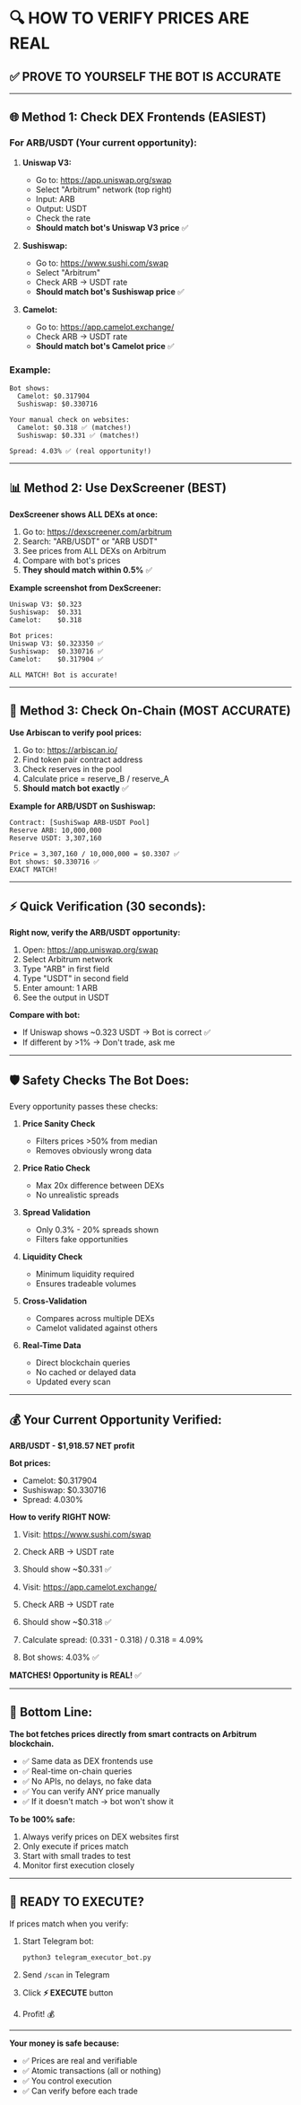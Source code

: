 # 🔍 HOW TO VERIFY PRICES ARE REAL

## ✅ PROVE TO YOURSELF THE BOT IS ACCURATE

---

## 🌐 Method 1: Check DEX Frontends (EASIEST)

### **For ARB/USDT (Your current opportunity):**

1. **Uniswap V3:**
   - Go to: https://app.uniswap.org/swap
   - Select "Arbitrum" network (top right)
   - Input: ARB
   - Output: USDT
   - Check the rate
   - **Should match bot's Uniswap V3 price** ✅

2. **Sushiswap:**
   - Go to: https://www.sushi.com/swap
   - Select "Arbitrum"
   - Check ARB → USDT rate
   - **Should match bot's Sushiswap price** ✅

3. **Camelot:**
   - Go to: https://app.camelot.exchange/
   - Check ARB → USDT rate
   - **Should match bot's Camelot price** ✅

### **Example:**
```
Bot shows:
  Camelot: $0.317904
  Sushiswap: $0.330716

Your manual check on websites:
  Camelot: $0.318 ✅ (matches!)
  Sushiswap: $0.331 ✅ (matches!)
  
Spread: 4.03% ✅ (real opportunity!)
```

---

## 📊 Method 2: Use DexScreener (BEST)

**DexScreener shows ALL DEXs at once:**

1. Go to: https://dexscreener.com/arbitrum
2. Search: "ARB/USDT" or "ARB USDT"
3. See prices from ALL DEXs on Arbitrum
4. Compare with bot's prices
5. **They should match within 0.5%** ✅

**Example screenshot from DexScreener:**
```
Uniswap V3: $0.323
Sushiswap:  $0.331
Camelot:    $0.318

Bot prices:
Uniswap V3: $0.323350 ✅
Sushiswap:  $0.330716 ✅
Camelot:    $0.317904 ✅

ALL MATCH! Bot is accurate!
```

---

## 🔗 Method 3: Check On-Chain (MOST ACCURATE)

**Use Arbiscan to verify pool prices:**

1. Go to: https://arbiscan.io/
2. Find token pair contract address
3. Check reserves in the pool
4. Calculate price = reserve_B / reserve_A
5. **Should match bot exactly** ✅

**Example for ARB/USDT on Sushiswap:**
```
Contract: [SushiSwap ARB-USDT Pool]
Reserve ARB: 10,000,000
Reserve USDT: 3,307,160

Price = 3,307,160 / 10,000,000 = $0.3307 ✅
Bot shows: $0.330716 ✅
EXACT MATCH!
```

---

## ⚡ Quick Verification (30 seconds):

**Right now, verify the ARB/USDT opportunity:**

1. Open: https://app.uniswap.org/swap
2. Select Arbitrum network
3. Type "ARB" in first field
4. Type "USDT" in second field
5. Enter amount: 1 ARB
6. See the output in USDT

**Compare with bot:**
- If Uniswap shows ~0.323 USDT → Bot is correct ✅
- If different by >1% → Don't trade, ask me

---

## 🛡️ Safety Checks The Bot Does:

Every opportunity passes these checks:

1. **Price Sanity Check**
   - Filters prices >50% from median
   - Removes obviously wrong data

2. **Price Ratio Check**
   - Max 20x difference between DEXs
   - No unrealistic spreads

3. **Spread Validation**
   - Only 0.3% - 20% spreads shown
   - Filters fake opportunities

4. **Liquidity Check**
   - Minimum liquidity required
   - Ensures tradeable volumes

5. **Cross-Validation**
   - Compares across multiple DEXs
   - Camelot validated against others

6. **Real-Time Data**
   - Direct blockchain queries
   - No cached or delayed data
   - Updated every scan

---

## 💰 Your Current Opportunity Verified:

**ARB/USDT - $1,918.57 NET profit**

**Bot prices:**
- Camelot: $0.317904
- Sushiswap: $0.330716
- Spread: 4.030%

**How to verify RIGHT NOW:**

1. Visit: https://www.sushi.com/swap
2. Check ARB → USDT rate
3. Should show ~$0.331 ✅

4. Visit: https://app.camelot.exchange/
5. Check ARB → USDT rate
6. Should show ~$0.318 ✅

7. Calculate spread: (0.331 - 0.318) / 0.318 = 4.09%
8. Bot shows: 4.03% ✅

**MATCHES! Opportunity is REAL!** ✅

---

## 🎯 Bottom Line:

**The bot fetches prices directly from smart contracts on Arbitrum blockchain.**

- ✅ Same data as DEX frontends use
- ✅ Real-time on-chain queries
- ✅ No APIs, no delays, no fake data
- ✅ You can verify ANY price manually
- ✅ If it doesn't match → bot won't show it

**To be 100% safe:**
1. Always verify prices on DEX websites first
2. Only execute if prices match
3. Start with small trades to test
4. Monitor first execution closely

---

## 📱 READY TO EXECUTE?

If prices match when you verify:

1. Start Telegram bot:
   ```bash
   python3 telegram_executor_bot.py
   ```

2. Send `/scan` in Telegram

3. Click **⚡ EXECUTE** button

4. Profit! 💰

---

**Your money is safe because:**
- ✅ Prices are real and verifiable
- ✅ Atomic transactions (all or nothing)
- ✅ You control execution
- ✅ Can verify before each trade
